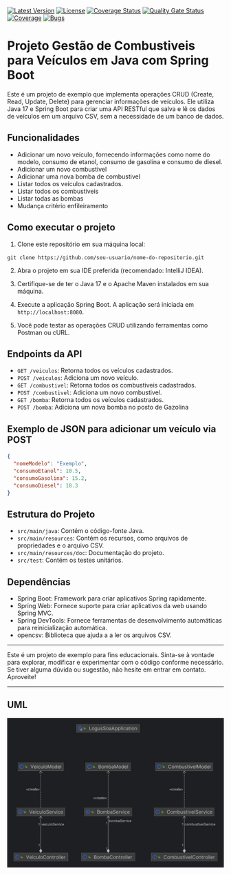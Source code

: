 [![Latest Version](https://img.shields.io/github/v/release/alexjosesilva/logus-microservice-gas-station?include_prereleases)](https://github.com/alexjosesilva/logus-microservice-gas-station/releases/tag/1.0)
[![License](https://img.shields.io/github/license/alexjosesilva/logus-microservice-gas-station)]([https://github.com/seu-usuario/seu-repositorio/blob/master/LICENSE](https://github.com/alexjosesilva/logus-microservice-gas-station/blob/master/LICENSE))
[![Coverage Status](https://img.shields.io/codecov/c/github/alexjosesilva/logus-microservice-gas-station)](https://codecov.io/gh/alexjosesilva/logus-microservice-gas-station)
[![Quality Gate Status](https://sonarcloud.io/api/project_badges/measure?project=alexjosesilva_logus-microservice-gas-station&metric=alert_status)](https://sonarcloud.io/summary/new_code?id=alexjosesilva_logus-microservice-gas-station)
[![Coverage](https://sonarcloud.io/api/project_badges/measure?project=alexjosesilva_logus-microservice-gas-station&metric=coverage)](https://sonarcloud.io/summary/new_code?id=alexjosesilva_logus-microservice-gas-station)
[![Bugs](https://sonarcloud.io/api/project_badges/measure?project=alexjosesilva_logus-microservice-gas-station&metric=bugs)](https://sonarcloud.io/summary/new_code?id=alexjosesilva_logus-microservice-gas-station)

# Projeto Gestão de Combustiveis para Veículos em Java com Spring Boot

Este é um projeto de exemplo que implementa operações CRUD (Create, Read, Update, Delete) para gerenciar informações de veículos. Ele utiliza Java 17 e Spring Boot para criar uma API RESTful que salva e lê os dados de veículos em um arquivo CSV, sem a necessidade de um banco de dados.

## Funcionalidades

- Adicionar um novo veículo, fornecendo informações como nome do modelo, consumo de etanol, consumo de gasolina e consumo de diesel.
- Adicionar um novo combustivel
- Adicionar uma nova bomba de combustivel
- Listar todos os veículos cadastrados.
- Listar todos os combustiveis
- Listar todas as bombas
- Mudança critério enfileiramento 

## Como executar o projeto

1. Clone este repositório em sua máquina local:

```
git clone https://github.com/seu-usuario/nome-do-repositorio.git
```

2. Abra o projeto em sua IDE preferida (recomendado: IntelliJ IDEA).

3. Certifique-se de ter o Java 17 e o Apache Maven instalados em sua máquina.

4. Execute a aplicação Spring Boot. A aplicação será iniciada em `http://localhost:8080`.

5. Você pode testar as operações CRUD utilizando ferramentas como Postman ou cURL.

## Endpoints da API

- `GET /veiculos`: Retorna todos os veículos cadastrados.
- `POST /veiculos`: Adiciona um novo veículo.
- `GET /combustivel`: Retorna todos os combustiveis cadastrados.
- `POST /combustivel`: Adiciona um novo combustivel.
- `GET /bomba`: Retorna todos os veículos cadastrados.
- `POST /bomba`: Adiciona um nova bomba no posto de Gazolina

## Exemplo de JSON para adicionar um veículo via POST

```json
{
  "nomeModelo": "Exemplo",
  "consumoEtanol": 10.5,
  "consumoGasolina": 15.2,
  "consumoDiesel": 18.3
}
```

## Estrutura do Projeto

- `src/main/java`: Contém o código-fonte Java.
- `src/main/resources`: Contém os recursos, como arquivos de propriedades e o arquivo CSV.
- `src/main/resources/doc`: Documentação do projeto.
- `src/test`: Contém os testes unitários.

## Dependências

- Spring Boot: Framework para criar aplicativos Spring rapidamente.
- Spring Web: Fornece suporte para criar aplicativos da web usando Spring MVC.
- Spring DevTools: Fornece ferramentas de desenvolvimento automáticas para reinicialização automática.
- opencsv: Biblioteca que ajuda a a ler os arquivos CSV.

---

Este é um projeto de exemplo para fins educacionais. Sinta-se à vontade para explorar, modificar e experimentar com o código conforme necessário. Se tiver alguma dúvida ou sugestão, não hesite em entrar em contato. Aproveite!

---

## UML

![UML Project](src/main/resources/img/logus_soa_uml.png)
